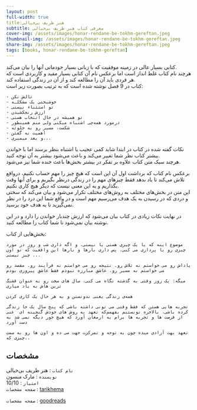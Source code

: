 ```yaml
---
layout: post
full-width: true
title:هنر ظریف بی‌خیالی
subtitle: معرفی کتاب هنر ظریف بی‌خیالی
cover-img: /assets/images/honar-rendane-be-tokhm-gereftan.jpeg
thumbnail-img: /assets/images/honar-rendane-be-tokhm-gereftan.jpeg
share-img: /assets/images/honar-rendane-be-tokhm-gereftan.jpeg
tags: [books, honar-rendane-be-tokhm-gereftan]
---
```


کتابی بسیار عالی در زمینه موفقیت که با زبانی بسیار خودمانی آنها را بیان می‌کند.  
هرچند نام کتاب غلط انداز است اما برعکس نام آن کتابی بسیار مفید و کاربردی است که هر فردی باید آن را مطالعه کند و از آن در زندگی استفاده کند.  
کتاب در 9 فصل نوشته شده است که به ترتیب بصورت زیر است:  

    - تالش نکن
    - خوشبختی یک مشکلـه
    - تو استثناء نیستی
    - ارزش رنجکشیدن
    - تو همیشه در حال انتخاب هستی
    - درمورد همه‌چی اشتباه میکنی ولی منم همینطور
    - شکست، مسیر رو به جلوئه
    - اهمیت نه گفتن
    - و بعد میمیری... 

نکات گفته شده در کتاب در ابتدا شاید کمی عجیب یا اشتباه بنظر برسند اما با خواندن بیشتر کتاب نظر شما تغییر می‌کند و باعث می‌شود بیشتر به آن توجه کنید.  
هرچند سبک متن کتاب علاوه بر تفکر در بیشتر بخش‌ها باعث خنده شما نیز می‌شود.  

برعکس نام کتاب که برداشت اول آن این است که هیچ چیز را مهم حساب نکنیم، درواقع تلاش می‌کند تا یاد بدهد فقط چیزهای مهم را در زندگی درنظر بگیریم و برای آنها وقت بگذاریم و به این معنی نیست که دیگر هیچ کاری نکنیم.  
این متن در بخش‌های مختلف به روش‌های مختلف تکرار می‌شود و بیان می‌کند که سختی و دردی که در رسیدن به یک هدف می‌رسیم مهم است و در واقع شما این درد را در نظر نمی‌گیرید تا به هدف خود برسید.  

در نهایت نکات زیادی در کتاب بیان می‌شود که ارزش چندبار خواندن را دارد و در این نوشته بیان نمی‌شود تا شما کتاب را مطالعه کنید.  

بخش‌هایی از کتاب:  

```
‌موضوع‌ اینه ‌که ‌یا ‌یک ‌چیزی ‌هستی‌ یا ‌نیستی. ‌و ‌اگه ‌داری ‌شب ‌و ‌روز ‌در مورد ‌چیزی ‌رو یا پردازی ‌می ‌کنی، ‌پس‌ داری ‌بارها ‌و ‌بارها ‌این ‌واقعیت که ‌تو‌ اون‌ چیز ‌نیستی‌ ...  

پاداش‌ رو ‌می ‌خواستم ‌نه ‌تلاش ‌رو. ‌نتیجه ‌رو ‌می ‌خواستم ‌نه ‌فرآیند ‌رو. ‌مقصد‌ رو ‌می ‌خواستم ‌نه ‌مسیر‌ رو. ‌عاشق‌ مبارزه ‌نبودم فقط‌ عاشق ‌پیروزی ‌بودم   

‌میگه:‌ یک‌ روز ‌وقتی‌ به ‌گذشته ‌‌نگاه ‌می ‌کنی، ‌سال ‌های سخت رو به عنوان ‌قشنگ ‌ترین ‌هاش ‌به ‌یاد‌ میاری

‌همه‌ی زندگی ‌یعنی ‌ندونستن‌ و ‌به ‌هر حال ‌یک ‌کاری ‌کردن  

‌تجربه ‌هایی ‌هستن‌ که ‌فقط‌ وقتی ‌می ‌تونی ‌داشته ‌باشی ‌که ‌پنج ‌سال ‌یک ‌جا ‌زندگی ‌کرده ‌باشی، بالاخره ‌تونستنم ‌بفهمم‌که‌ تعهد به ‌روش ‌های‌ خودش ‌گنجینه ‌ای ‌ غنی ‌از ‌فرصت ‌ها‌ و ‌تجربه ‌ها ‌برام ‌به ‌ارمغان‌ آورد‌ که‌ هیچ ‌جور ‌دیگه ‌نمی ‌شد ‌به ‌دست‌ آورد   

‌تعهد ‌بهت ‌آزادی ‌میده‌ چون‌ به ‌توجه ‌و ‌تمرکزت ‌جهت‌ می ‌ده ‌و ‌اون ‌ها ‌رو ‌به ‌سمتِ‌ چیزی ‌که..  
```

## مشخصات

`نام کتاب` :  هنر ظریف بی‌خیالی   
`نویسنده` : مارک منسون  
`امتیاز` : 10/10  
`صفحه مشخصات` : [tarikhema](https://ebook.tarikhema.org/2020/12/10/%D8%AF%D8%A7%D9%86%D9%84%D9%88%D8%AF-%DA%A9%D8%AA%D8%A7%D8%A8-%D9%87%D9%86%D8%B1-%D8%B1%D9%86%D8%AF%D8%A7%D9%86%D9%87-%DB%8C-%D8%A8%D9%87-%D8%AA%D8%AE%D9%85-%DA%AF%D8%B1%D9%81%D8%AA%D9%86/)  

`صفحه مشخصات` : [goodreads](https://www.goodreads.com/book/show/28257707-the-subtle-art-of-not-giving-a-f-ck)  